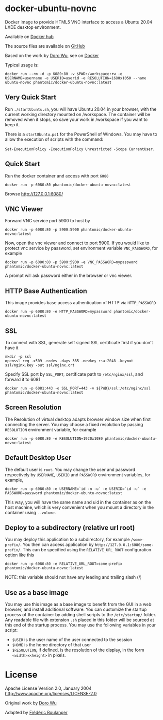 docker-ubuntu-novnc
===================

Docker image to provide HTML5 VNC interface to access a Ubuntu 20.04 LXDE desktop environment.

Available on [Docker hub](https://hub.docker.com/r/fredblgr/ubuntu-novnc)

The source files are available on [GitHub](https://github.com/Frederic-Boulanger-UPS/docker-ubuntu-novnc)

Based on the work by [Doro Wu](https://github.com/fcwu), see on [Docker](https://hub.docker.com/r/dorowu/ubuntu-desktop-lxde-vnc/)

Typical usage is:

```
docker run --rm -d -p 6080:80 -v $PWD:/workspace:rw -e USERNAME=username -e USERID=userid -e RESOLUTION=1680x1050 --name ubuntu-novnc phantomic/docker-ubuntu-novnc:latest
```

Very Quick Start
----------------
Run ```./startUbuntu.sh```, you will have Ubuntu 20.04 in your browser, with the current working directory mounted on /workspace. The container will be removed when it stops, so save your work in /workspace if you want to keep it.

There is a ```startUbuntu.ps1``` for the PowerShell of Windows. You may have to allow the execution of scripts with the command:

```Set-ExecutionPolicy -ExecutionPolicy Unrestricted -Scope CurrentUser```.

Quick Start
-------------------------
Run the docker container and access with port `6080`

```
docker run -p 6080:80 phantomic/docker-ubuntu-novnc:latest
```

Browse http://127.0.0.1:6080/


VNC Viewer
------------------

Forward VNC service port 5900 to host by

```
docker run -p 6080:80 -p 5900:5900 phantomic/docker-ubuntu-novnc:latest
```

Now, open the vnc viewer and connect to port 5900. If you would like to protect vnc service by password, set environment variable `VNC_PASSWORD`, for example

```
docker run -p 6080:80 -p 5900:5900 -e VNC_PASSWORD=mypassword phantomic/docker-ubuntu-novnc:latest
```

A prompt will ask password either in the browser or vnc viewer.

HTTP Base Authentication
---------------------------

This image provides base access authentication of HTTP via `HTTP_PASSWORD`

```
docker run -p 6080:80 -e HTTP_PASSWORD=mypassword phantomic/docker-ubuntu-novnc:latest
```

SSL
--------------------

To connect with SSL, generate self signed SSL certificate first if you don't have it

```
mkdir -p ssl
openssl req -x509 -nodes -days 365 -newkey rsa:2048 -keyout ssl/nginx.key -out ssl/nginx.crt
```

Specify SSL port by `SSL_PORT`, certificate path to `/etc/nginx/ssl`, and forward it to 6081

```
docker run -p 6081:443 -e SSL_PORT=443 -v ${PWD}/ssl:/etc/nginx/ssl phantomic/docker-ubuntu-novnc:latest
```

Screen Resolution
------------------

The Resolution of virtual desktop adapts browser window size when first connecting the server. You may choose a fixed resolution by passing `RESOLUTION` environment variable, for example

```
docker run -p 6080:80 -e RESOLUTION=1920x1080 phantomic/docker-ubuntu-novnc:latest
```

Default Desktop User
--------------------

The default user is `root`. You may change the user and password respectively by `USERNAME`, `USERID` and `PASSWORD` environment variables, for example,

```
docker run -p 6080:80 -e USERNAME=`id -n -u` -e USERID=`id -u` -e PASSWORD=password phantomic/docker-ubuntu-novnc:latest
```

This way, you will have the same name and uid in the container as on the host machine, which is very convenient when you mount a directory in the container using ```--volume```.


Deploy to a subdirectory (relative url root)
--------------------------------------------

You may deploy this application to a subdirectory, for example `/some-prefix/`. You then can access application by `http://127.0.0.1:6080/some-prefix/`. This can be specified using the `RELATIVE_URL_ROOT` configuration option like this

```
docker run -p 6080:80 -e RELATIVE_URL_ROOT=some-prefix phantomic/docker-ubuntu-novnc:latest
```

NOTE: this variable should not have any leading and trailing slash (/)

Use as a base image
-------------------
You may use this image as a base image to benefit from the GUI in a web browser, and install additional software.
You can customize the startup process of the container by adding shell scripts to the ```/etc/startup/``` folder. Any readable file with extension ```.sh``` placed in this folder will be sourced at this end of the startup process. You may use the following variables in your script:
* ```$USER``` is the user name of the user connected to the session
* ```$HOME``` is the home directory of that user
* ```$RESOLUTION```, if defined, is the resolution of the display, in the form ```<width>x<height>``` in pixels.


License
==================

Apache License Version 2.0, January 2004 http://www.apache.org/licenses/LICENSE-2.0

Original work by [Doro Wu](https://github.com/fcwu)

Adapted by [Frédéric Boulanger](https://github.com/Frederic-Boulanger-UPS)
